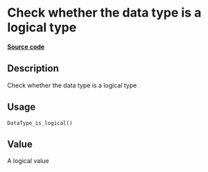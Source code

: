 

# Check whether the data type is a logical type

[**Source code**](https://github.com/pola-rs/r-polars/tree/main/R/after-wrappers.R#L20)

## Description

Check whether the data type is a logical type

## Usage

<pre><code class='language-R'>DataType_is_logical()
</code></pre>

## Value

A logical value

